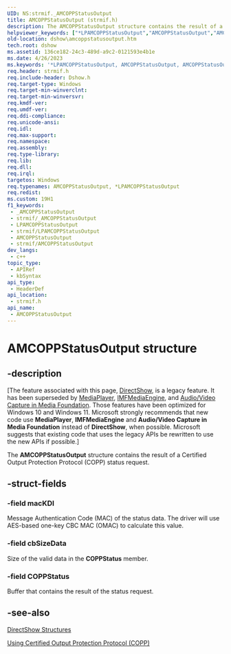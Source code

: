```yaml
---
UID: NS:strmif._AMCOPPStatusOutput
title: AMCOPPStatusOutput (strmif.h)
description: The AMCOPPStatusOutput structure contains the result of a Certified Output Protection Protocol (COPP) status request.
helpviewer_keywords: ["*LPAMCOPPStatusOutput","AMCOPPStatusOutput","AMCOPPStatusOutput structure [DirectShow]","AMCOPPStatusOutputStructure","LPAMCOPPStatusOutput","LPAMCOPPStatusOutput structure pointer [DirectShow]","dshow.amcoppstatusoutput","strmif/AMCOPPStatusOutput","strmif/LPAMCOPPStatusOutput"]
old-location: dshow\amcoppstatusoutput.htm
tech.root: dshow
ms.assetid: 136ce182-24c3-489d-a9c2-0121593e4b1e
ms.date: 4/26/2023
ms.keywords: '*LPAMCOPPStatusOutput, AMCOPPStatusOutput, AMCOPPStatusOutput structure [DirectShow], AMCOPPStatusOutputStructure, LPAMCOPPStatusOutput, LPAMCOPPStatusOutput structure pointer [DirectShow], dshow.amcoppstatusoutput, strmif/AMCOPPStatusOutput, strmif/LPAMCOPPStatusOutput'
req.header: strmif.h
req.include-header: Dshow.h
req.target-type: Windows
req.target-min-winverclnt: 
req.target-min-winversvr: 
req.kmdf-ver: 
req.umdf-ver: 
req.ddi-compliance: 
req.unicode-ansi: 
req.idl: 
req.max-support: 
req.namespace: 
req.assembly: 
req.type-library: 
req.lib: 
req.dll: 
req.irql: 
targetos: Windows
req.typenames: AMCOPPStatusOutput, *LPAMCOPPStatusOutput
req.redist: 
ms.custom: 19H1
f1_keywords:
 - _AMCOPPStatusOutput
 - strmif/_AMCOPPStatusOutput
 - LPAMCOPPStatusOutput
 - strmif/LPAMCOPPStatusOutput
 - AMCOPPStatusOutput
 - strmif/AMCOPPStatusOutput
dev_langs:
 - c++
topic_type:
 - APIRef
 - kbSyntax
api_type:
 - HeaderDef
api_location:
 - strmif.h
api_name:
 - AMCOPPStatusOutput
---
```


# AMCOPPStatusOutput structure


## -description

\[The feature associated with this page, [DirectShow](/windows/win32/directshow/directshow), is a legacy feature. It has been superseded by [MediaPlayer](/uwp/api/Windows.Media.Playback.MediaPlayer), [IMFMediaEngine](/windows/win32/api/mfmediaengine/nn-mfmediaengine-imfmediaengine), and [Audio/Video Capture in Media Foundation](windows/win32/medfound/audio-video-capture-in-media-foundation). Those features have been optimized for Windows 10 and Windows 11. Microsoft strongly recommends that new code use **MediaPlayer**, **IMFMediaEngine** and **Audio/Video Capture in Media Foundation** instead of **DirectShow**, when possible. Microsoft suggests that existing code that uses the legacy APIs be rewritten to use the new APIs if possible.\]

The <b>AMCOPPStatusOutput</b> structure contains the result of a Certified Output Protection Protocol (COPP) status request.

## -struct-fields

### -field macKDI

Message Authentication Code (MAC) of the status data. The driver will use AES-based one-key CBC MAC (OMAC) to calculate this value.

### -field cbSizeData

Size of the valid data in the <b>COPPStatus</b> member.

### -field COPPStatus

Buffer that contains the result of the status request.

## -see-also

<a href="/windows/desktop/DirectShow/directshow-structures">DirectShow Structures</a>



<a href="/windows/desktop/DirectShow/using-certified-output-protection-protocol--copp">Using Certified Output Protection Protocol (COPP)</a>